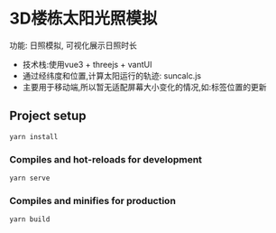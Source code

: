# 3D楼栋太阳光照模拟
功能: 日照模拟, 可视化展示日照时长

- 技术栈:使用vue3 + threejs + vantUI
- 通过经纬度和位置,计算太阳运行的轨迹: suncalc.js
- 主要用于移动端,所以暂无适配屏幕大小变化的情况,如:标签位置的更新

## Project setup

```
yarn install
```

### Compiles and hot-reloads for development

```
yarn serve
```

### Compiles and minifies for production

```
yarn build
```
